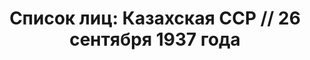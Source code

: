 ---
title: 'Список лиц: Казахская ССР // 26 сентября 1937 года'
description: РГАСПИ, ф.17, т.3, оп.171, дело 411, лист 142
images:
- /disk/pictures/v03/17-171-411-142.jpg
- /disk/pictures/v03/17-171-411-143.jpg
- /disk/pictures/v03/17-171-411-144.jpg
- /disk/pictures/v03/17-171-411-145.jpg
---